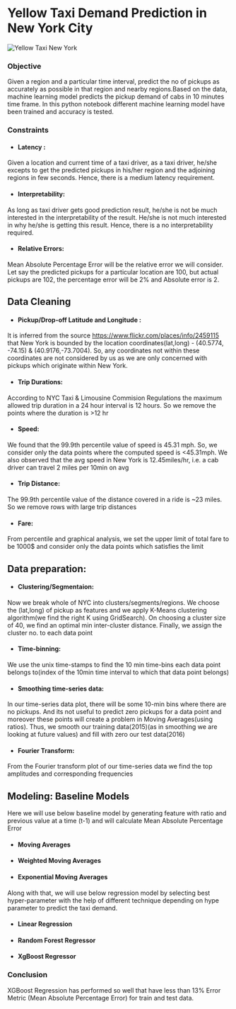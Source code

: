 # Yellow Taxi Demand Prediction in New York City

  ![Yellow Taxi New York](https://github.com/akashbangalkar/taxi_demand_prediction/blob/main/taxi.png)

### Objective
Given a region and a particular time interval, predict the no of pickups as accurately as possible in that region and nearby regions.Based on the data, machine learning model predicts the pickup demand of cabs in 10 minutes time frame. In this python notebook different machine learning model have been trained and accuracy is tested.

### Constraints
* #### Latency :
Given a location and current time of a taxi driver, as a taxi driver, he/she excepts to get the predicted pickups in his/her region and the adjoining regions in few seconds. Hence, there is a medium latency requirement.

* #### Interpretability:
As long as taxi driver gets good prediction result, he/she is not be much interested in the interpretability of the result. He/she is not much interested in why he/she is getting this result. Hence, there is a no interpretability required.

* #### Relative Errors:
Mean Absolute Percentage Error will be the relative error we will consider. Let say the predicted pickups for a particular location are 100, but actual pickups are 102, the percentage error will be 2% and Absolute error is 2.

## Data Cleaning
* #### Pickup/Drop-off Latitude and Longitude : 
It is inferred from the source https://www.flickr.com/places/info/2459115 that New York is bounded by the location coordinates(lat,long) - (40.5774, -74.15) & (40.9176,-73.7004). So, any coordinates not within these coordinates are not considered by us as we are only concerned with pickups which originate within New York.
* #### Trip Durations:
According to NYC Taxi & Limousine Commision Regulations the maximum allowed trip duration in a 24 hour interval is 12 hours. So we remove the points where the duration is >12 hr
* #### Speed:
We found that the 99.9th percentile value of speed is 45.31 mph. So, we consider only the data points where the computed speed is <45.31mph. We also observed that the avg speed in New York is 12.45miles/hr, i.e. a cab driver can travel 2 miles per 10min on avg
* #### Trip Distance:
The 99.9th percentile value of the distance covered in a ride is ~23 miles. So we remove rows with large trip distances
* #### Fare:
From percentile and graphical analysis, we set the upper limit of total fare to be 1000$ and consider only the data points which satisfies the limit
## **Data preparation**:

* #### Clustering/Segmentaion: 
Now we break whole of NYC into clusters/segments/regions. We choose the (lat,long) of pickup as features and we apply K-Means clustering algorithm(we find the right K using GridSearch). On choosing a cluster size of 40, we find an optimal min inter-cluster distance. Finally, we assign the cluster no. to each data point

* #### Time-binning:
We use the unix time-stamps to find the 10 min time-bins each data point belongs to(index of the 10min time interval to which that data point belongs)

* #### Smoothing time-series data: 
In our time-series data plot, there will be some 10-min bins where there are no pickups. And its not useful to predict zero pickups for a data point and moreover these points will create a problem in Moving Averages(using ratios). Thus, we smooth our training data(2015)(as in smoothing we are looking at future values) and fill with zero our test data(2016)

* #### Fourier Transform: 
From the Fourier transform plot of our time-series data we find the top amplitudes and corresponding frequencies

## Modeling: Baseline Models
Here we will use below baseline model by generating feature with ratio and previous value at a time (t-1) and will calculate Mean Absolute Percentage Error

   * ####  Moving Averages
   * ####  Weighted Moving Averages
   * ####  Exponential Moving Averages

Along with that, we will use below regression model by selecting best hyper-parameter with the help of different technique depending on hype parameter to predict the taxi demand.

   * #### Linear Regression
   * #### Random Forest Regressor
   * #### XgBoost Regressor

### Conclusion
XGBoost Regression has performed so well that have less than 13% Error Metric (Mean Absolute Percentage Error) for train and test data.

